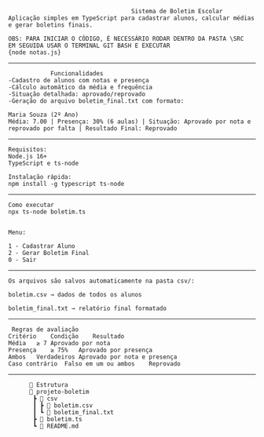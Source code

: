                                        Sistema de Boletim Escolar
    Aplicação simples em TypeScript para cadastrar alunos, calcular médias e gerar boletins finais.

    OBS: PARA INICIAR O CÓDIGO, É NECESSÁRIO RODAR DENTRO DA PASTA \SRC
    EM SEGUIDA USAR O TERMINAL GIT BASH E EXECUTAR
    {node notas.js}

______________________________________________________________________________________________________

                Funcionalidades
    -Cadastro de alunos com notas e presença
    -Cálculo automático da média e frequência
    -Situação detalhada: aprovado/reprovado
    -Geração do arquivo boletim_final.txt com formato:

    Maria Souza (2º Ano)
    Média: 7.00 | Presença: 30% (6 aulas) | Situação: Aprovado por nota e reprovado por falta | Resultado Final: Reprovado

______________________________________________________________________________________________________

    Requisitos:
    Node.js 16+
    TypeScript e ts-node
    
    Instalação rápida:
    npm install -g typescript ts-node

______________________________________________________________________________________________________    


    Como executar
    npx ts-node boletim.ts
    
    
    Menu:
    
    1 - Cadastrar Aluno
    2 - Gerar Boletim Final
    0 - Sair

______________________________________________________________________________________________________

    Os arquivos são salvos automaticamente na pasta csv/:
    
    boletim.csv → dados de todos os alunos
    
    boletim_final.txt → relatório final formatado

______________________________________________________________________________________________________

     Regras de avaliação
    Critério	Condição	Resultado
    Média	≥ 7	Aprovado por nota
    Presença	≥ 75%	Aprovado por presença
    Ambos	Verdadeiros	Aprovado por nota e presença
    Caso contrário	Falso em um ou ambos	Reprovado

______________________________________________________________________________________________________

          📂 Estrutura
          📁 projeto-boletim
           ┣ 📁 csv
           ┃ ┣ 📄 boletim.csv
           ┃ ┗ 📄 boletim_final.txt
           ┣ 📄 boletim.ts
           ┗ 📄 README.md
